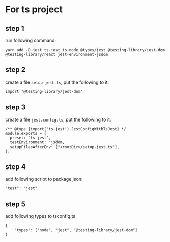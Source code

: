 # For ts project

## step 1
run following command: 

``` yarn add -D jest ts-jest ts-node @types/jest @testing-library/jest-dom @testing-library/react jest-environment-jsdom ```

## step 2
create a file `setup-jest.ts`, put the following to it:

``` import "@testing-library/jest-dom" ```

## step 3
create a file `jest.config.ts`, put the following to it:

```
/** @type {import('ts-jest').JestConfigWithTsJest} */
module.exports = {
  preset: "ts-jest",
  testEnvironment: "jsdom,
  setupFilesAfterEnv: ["<rootDir>/setup-jest.ts"],
};
```

## step 4
add following script to package.json:

```
"test": "jest"
```

## step 5
add following types to tsconfig.ts

```
{
    "types": ["node", "jest", "@testing-library/jest-dom"]
}
```
